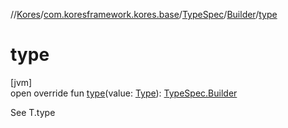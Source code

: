 //[Kores](../../../../index.md)/[com.koresframework.kores.base](../../index.md)/[TypeSpec](../index.md)/[Builder](index.md)/[type](type.md)

# type

[jvm]\
open override fun [type](type.md)(value: [Type](https://docs.oracle.com/javase/8/docs/api/java/lang/reflect/Type.html)): [TypeSpec.Builder](index.md)

See T.type
